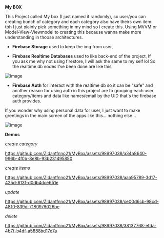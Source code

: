 **My BOX**

This Project called My box (I just named it randomly), so user/you can creating bunch of category and each category also have theirs own item. tbh I just plainly pick something in my mind so I create this. Using MVVM or Model-View-Viewmodel to creating this because wanna make more understanding in thoose architectures.

- **Firebase Storage** used to keep the img from user,

- **Firebase Realtime Databases** used to like back-end of the project, If you ask me why not using firestore, I will ask the same to my self lol
So the realtime db nodes I've been done are like this,

![image](https://github.com/Zidantfnno21/MyBox/assets/98997038/bf4edf5c-a8d7-4b36-9032-1d3b5d2f4f0f)

- **Firebase Auth** for interact with the realtime db so it can be "safe" and another reason for using auth in this project are to grouping each user category/items and data like names/email by the UID that's the firebase auth provides.

If you wonder why using personal data for user, I just want to make greetings in the main screen of the apps like this... nothing else...

![image](https://github.com/Zidantfnno21/MyBox/assets/98997038/62142372-2530-4f49-b01d-5115b3ed7fea)


**Demos**

_create category_

https://github.com/Zidantfnno21/MyBox/assets/98997038/a34a8640-996b-4f0b-8e8b-93b231495850

_create items_

https://github.com/Zidantfnno21/MyBox/assets/98997038/aaa95789-3d17-425d-813f-d0db4dce651e

_update_

https://github.com/Zidantfnno21/MyBox/assets/98997038/ce00d6cb-98cd-4810-839d-7180976026be

_delete_

https://github.com/Zidantfnno21/MyBox/assets/98997038/38137768-efda-4b7f-b4df-a5888bd17e7a

